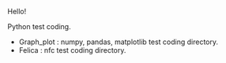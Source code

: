 Hello!

Python test coding.

+ Graph_plot : numpy, pandas, matplotlib test coding directory.
+ Felica     : nfc test coding directory.